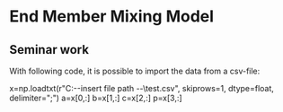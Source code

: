 # End Member Mixing Model


## Seminar work


With following code, it is possible to import the data from a csv-file:

x=np.loadtxt(r"C:\--insert file path --\test.csv", skiprows=1, dtype=float, delimiter=";")
a=x[0,:]
b=x[1,:]
c=x[2,:]
p=x[3,:]

